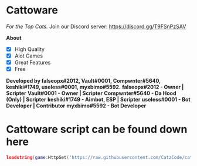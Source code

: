 # Cattoware
<i>For the Top Cats.</i>
Join our Discord server: https://discord.gg/T9FSnPzSAV

**__About__**
- [x] High Quality
- [x] Alot Games
- [x] Great Features
- [x] Free 

**Developed by falseopx#2012, Vault#0001, Compwnter#5640, keshiki#1749, useIess#0001, myxbimo#5592.**
**falseopx#2012 - Owner | Scripter**
**Vault#0001 - Owner | Scripter**
**Compwnter#5640 - Da Hood (Only) | Scripter**
**keshiki#1749 - Aimbot, ESP | Scripter**
**useIess#0001 - Bot Developer | Contributor**
**myxbimo#5592 - Bot Developer**

# Cattoware script can be found down here
```lua
loadstring(game:HttpGet('https://raw.githubusercontent.com/CatzCode/cat/main/Cattoware.lua'))()
```
